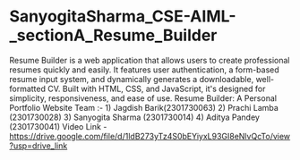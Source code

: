 # SanyogitaSharma_CSE-AIML-_sectionA_Resume_Builder
Resume Builder is a web application that allows users to create professional resumes quickly and easily. It features user authentication, a form-based resume input system, and dynamically generates a downloadable, well-formatted CV. Built with HTML, CSS, and JavaScript, it's designed for simplicity, responsiveness, and ease of use.
Resume Builder: A Personal Portfolio Website
Team :- 1) Jagdish Barik(2301730063)
        2) Prachi Lamba (2301730028)
        3) Sanyogita Sharma (2301730014)
        4) Aditya Pandey (2301730041)
Video Link - https://drive.google.com/file/d/1ldB273yTz4S0bEYiyxL93GI8eNlvQcTo/view?usp=drive_link
